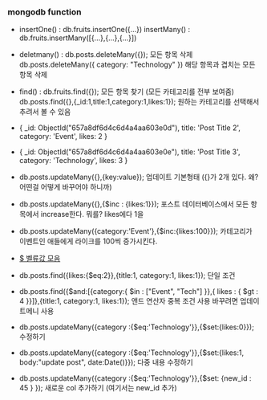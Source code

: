 ### mongodb function
- insertOne() : db.fruits.insertOne({...})
    insertMany() : db.fruits.insertMany([{...},{...},{...}])

- deletmany() : db.posts.deleteMany({}); 모든 항목 삭제
                db.posts.deleteMany({ category: "Technology" })  해당 항목과 겹치는 모든 항목 삭제

- find() : db.fruits.find({}); 모든 항목 찾기 (모든 카테고리를 전부 보여줌)
        db.posts.find({},{_id:1,title:1,category:1,likes:1});   원하는 카테고리를 선택해서 추려서 볼 수 있음
- {
  _id: ObjectId("657a8df6d4c6d4a4aa603e0d"),
  title: 'Post Title 2',
  category: 'Event',
  likes: 2
}
- {
  _id: ObjectId("657a8df6d4c6d4a4aa603e0e"),
  title: 'Post Title 3',
  category: 'Technology',
  likes: 3
}

- db.posts.updateMany({},{key:value}); 업데이트 기본형태 ({}가 2개 있다. 왜? 어떤걸 어떻게 바꾸어야 하니까)
- db.posts.updateMany({},{$inc : {likes:1}}); 포스트 데이터베이스에서 모든 항목에서 increase한다. 뭐를? likes에다 1을
- db.posts.updateMany({category:'Event'},{$inc:{likes:100}}); 카테고리가 이벤트인 애들에게 라이크를 100씩 증가시킨다.
- [$ 벨류값 모음](https://www.w3schools.com/mongodb/mongodb_query_operators.php)
- db.posts.find({likes:{$eq:2}},{title:1, category:1, likes:1}); 단일 조건
- db.posts.find({$and:[{category:{ $in : ["Event", "Tech"] }},{ likes : { $gt : 4 }}]},{title:1, category:1, likes:1}); 앤드 연산자 중복 조건 사용 바꾸려면 업데이트메니 사용

- db.posts.updateMany({category :{$eq:'Technology'}},{$set:{likes:0}}); 수정하기
- db.posts.updateMany({category :{$eq:'Technology'}},{$set:{likes:1, body:"update post", date:Date()}}); 다중 내용 수정하기
- db.posts.updateMany({category :{$eq:'Technology'}},{$set: {new_id : 45 } }); 새로운 col 추가하기 (여기서는 new_id 추가)
